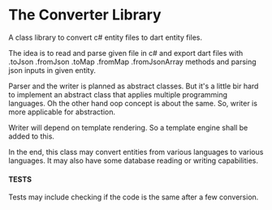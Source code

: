 # The Converter Library
A class library to convert c# entity files to dart entity files.

The idea is to read and parse given file in c# and export dart files with .toJson .fromJson .toMap .fromMap .fromJsonArray methods and parsing json inputs in given entity.

Parser and the writer is planned as abstract classes. But it's a little bir hard to implement an abstract class that applies multiple programming languages. Oh the other hand oop concept is about the same. So, writer is more applicable for abstraction.

Writer will depend on template rendering. So a template engine shall be added to this.

In the end, this class may convert entities from various languages to various languages. It may also have some database reading or writing capabilities. 

#### TESTS
 
Tests may include checking if the code is the same after a few conversion. 

